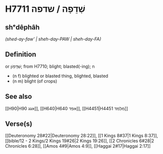 # H7711 שְׁדֵפָה / שדפה

## shᵉdêphâh

_(shed-ay-faw' | sheh-day-PAW | sheh-day-FA)_

## Definition

or שִׁדָּפוֹן; from H7710; blight; blasted(-ing); n

- (n f) blighted or blasted thing, blighted, blasted
- (n m) blight (of crops)

## See also

[[H90|H90 אגג]], [[H640|H640 אפד]], [[H4451|H4451 מלמד]]

## Verse(s)

[[Deuteronomy 28#22|Deuteronomy 28:22]], [[1 Kings 8#37|1 Kings 8:37]], [[bible/12 - 2 Kings/2 Kings 19#26|2 Kings 19:26]], [[2 Chronicles 6#28|2 Chronicles 6:28]], [[Amos 4#9|Amos 4:9]], [[Haggai 2#17|Haggai 2:17]]